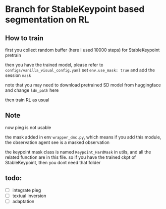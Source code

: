 # Branch for StableKeypoint based segmentation on RL

## How to train
first you collect random buffer (here I used 10000 steps) for StableKeypoint pretrain

then you have the trained model, please refer to ```configs/vanilla_visual_config.yaml``` set ```env.use_mask: true``` and add the session ```mask``` 

note that you may need to download pretrained SD model from huggingface and change ```ldm_path``` here

then train RL as usual

## Note
now pieg is not usable

the mask added in env ```wrapper_dmc.py```, which means if you add this module, the observation agent see is a masked observation

the keypoint mask class is named ```Keypoint_HardMask``` in utils, and all the related function are in this file. so if you have the trained ckpt of StableKeypoint, then you dont need that folder

## todo:
- [ ] integrate pieg
- [ ] textual inversion
- [ ] adaptation
